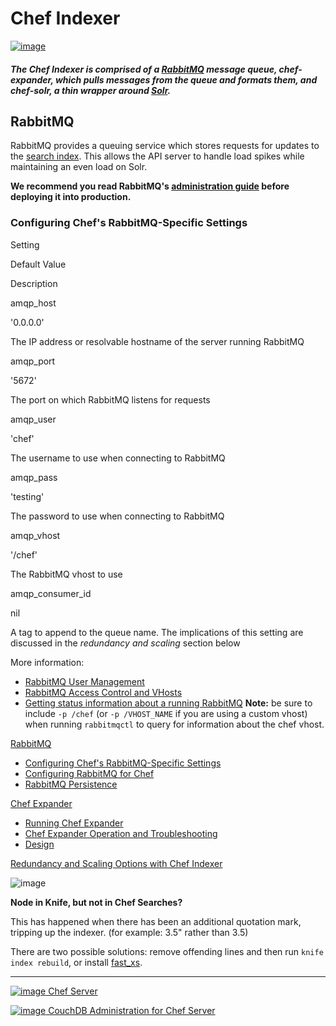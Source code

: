 Chef Indexer
============

  
[![image](../attachments/thumbnails/1179884/14057480)](http://wiki.opscode.com/download../attachments/1179884/volmer_oval_indexer.jpg)

##### The Chef Indexer is comprised of a [RabbitMQ](http://www.rabbitmq.com/) message queue, chef-expander, which pulls messages from the queue and formats them, and chef-solr, a thin wrapper around [Solr](http://lucene.apache.org/solr/).

RabbitMQ
--------

RabbitMQ provides a queuing service which stores requests for updates to
the [search index](Search.html#Search-SearchIndexNames). This allows the
API server to handle load spikes while maintaining an even load on Solr.

**We recommend you read RabbitMQ's [administration
guide](http://www.rabbitmq.com/admin-guide.html) before deploying it
into production.**

  

### Configuring Chef's RabbitMQ-Specific Settings

Setting

Default Value

Description

amqp\_host

'0.0.0.0'

The IP address or resolvable hostname of the server running RabbitMQ

amqp\_port

'5672'

The port on which RabbitMQ listens for requests

amqp\_user

'chef'

The username to use when connecting to RabbitMQ

amqp\_pass

'testing'

The password to use when connecting to RabbitMQ

amqp\_vhost

'/chef'

The RabbitMQ vhost to use

amqp\_consumer\_id

nil

A tag to append to the queue name. The implications of this setting are
discussed in the *redundancy and scaling* section below

More information:

-   [RabbitMQ User
    Management](http://www.rabbitmq.com/admin-guide.html#user-management)
-   [RabbitMQ Access Control and
    VHosts](http://www.rabbitmq.com/admin-guide.html#access-control)
-   [Getting status information about a running
    RabbitMQ](http://www.rabbitmq.com/admin-guide.html#server_status)
    **Note:** be sure to include `-p /chef` (or `-p /VHOST_NAME` if you
    are using a custom vhost) when running `rabbitmqctl` to query for
    information about the chef vhost.

  

[RabbitMQ](#ChefIndexer-RabbitMQ)

-   [Configuring Chef's RabbitMQ-Specific
    Settings](#ChefIndexer-ConfiguringChef%27sRabbitMQSpecificSettings)
-   [Configuring RabbitMQ for
    Chef](#ChefIndexer-ConfiguringRabbitMQforChef)
-   [RabbitMQ Persistence](#ChefIndexer-RabbitMQPersistence)

[Chef Expander](#ChefIndexer-ChefExpander)

-   [Running Chef Expander](#ChefIndexer-RunningChefExpander)
-   [Chef Expander Operation and
    Troubleshooting](#ChefIndexer-ChefExpanderOperationandTroubleshooting)
-   [Design](#ChefIndexer-Design)

[Redundancy and Scaling Options with Chef
Indexer](#ChefIndexer-RedundancyandScalingOptionswithChefIndexer)

  

![image](images/icons/emoticons/check.gif)

**Node in Knife, but not in Chef Searches?**  
  
 This has happened when there has been an additional quotation mark,
tripping up the indexer. (for example: 3.5" rather than 3.5)

There are two possible solutions: remove offending lines and then run
`knife index rebuild`, or install
[fast\_xs](https://rubygems.org/gems/fast_xs).

* * * * *

[![image](../attachments/1179884/20840497.png) Chef
Server](Chef%20Server.html "Chef Server")

[![image](../attachments/1179884/20840496.png) CouchDB Administration
for Chef
Server](CouchDB%20Administration%20for%20Chef%20Server.html "CouchDB Administration for Chef Server")

  
  

  
